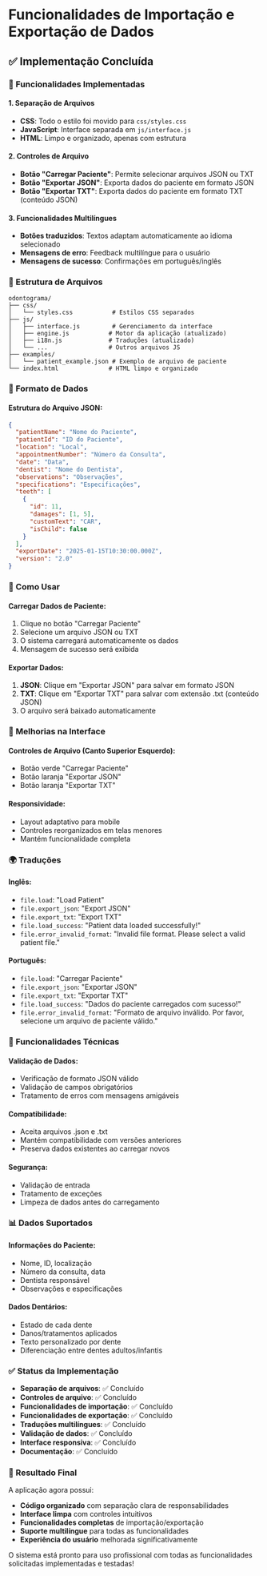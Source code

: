 # Funcionalidades de Importação e Exportação de Dados

## ✅ Implementação Concluída

### 🎯 Funcionalidades Implementadas

#### 1. **Separação de Arquivos**
- **CSS**: Todo o estilo foi movido para `css/styles.css`
- **JavaScript**: Interface separada em `js/interface.js`
- **HTML**: Limpo e organizado, apenas com estrutura

#### 2. **Controles de Arquivo**
- **Botão "Carregar Paciente"**: Permite selecionar arquivos JSON ou TXT
- **Botão "Exportar JSON"**: Exporta dados do paciente em formato JSON
- **Botão "Exportar TXT"**: Exporta dados do paciente em formato TXT (conteúdo JSON)

#### 3. **Funcionalidades Multilíngues**
- **Botões traduzidos**: Textos adaptam automaticamente ao idioma selecionado
- **Mensagens de erro**: Feedback multilíngue para o usuário
- **Mensagens de sucesso**: Confirmações em português/inglês

### 📁 Estrutura de Arquivos

```
odontograma/
├── css/
│   └── styles.css           # Estilos CSS separados
├── js/
│   ├── interface.js         # Gerenciamento da interface
│   ├── engine.js           # Motor da aplicação (atualizado)
│   ├── i18n.js             # Traduções (atualizado)
│   └── ...                 # Outros arquivos JS
├── examples/
│   └── patient_example.json # Exemplo de arquivo de paciente
└── index.html              # HTML limpo e organizado
```

### 🔄 Formato de Dados

#### Estrutura do Arquivo JSON:
```json
{
  "patientName": "Nome do Paciente",
  "patientId": "ID do Paciente",
  "location": "Local",
  "appointmentNumber": "Número da Consulta",
  "date": "Data",
  "dentist": "Nome do Dentista",
  "observations": "Observações",
  "specifications": "Especificações",
  "teeth": [
    {
      "id": 11,
      "damages": [1, 5],
      "customText": "CAR",
      "isChild": false
    }
  ],
  "exportDate": "2025-01-15T10:30:00.000Z",
  "version": "2.0"
}
```

### 🚀 Como Usar

#### **Carregar Dados de Paciente:**
1. Clique no botão "Carregar Paciente"
2. Selecione um arquivo JSON ou TXT
3. O sistema carregará automaticamente os dados
4. Mensagem de sucesso será exibida

#### **Exportar Dados:**
1. **JSON**: Clique em "Exportar JSON" para salvar em formato JSON
2. **TXT**: Clique em "Exportar TXT" para salvar com extensão .txt (conteúdo JSON)
3. O arquivo será baixado automaticamente

### 🎨 Melhorias na Interface

#### **Controles de Arquivo (Canto Superior Esquerdo):**
- Botão verde "Carregar Paciente"
- Botão laranja "Exportar JSON"
- Botão laranja "Exportar TXT"

#### **Responsividade:**
- Layout adaptativo para mobile
- Controles reorganizados em telas menores
- Mantém funcionalidade completa

### 🌍 Traduções

#### **Inglês:**
- `file.load`: "Load Patient"
- `file.export_json`: "Export JSON"
- `file.export_txt`: "Export TXT"
- `file.load_success`: "Patient data loaded successfully!"
- `file.error_invalid_format`: "Invalid file format. Please select a valid patient file."

#### **Português:**
- `file.load`: "Carregar Paciente"
- `file.export_json`: "Exportar JSON"
- `file.export_txt`: "Exportar TXT"
- `file.load_success`: "Dados do paciente carregados com sucesso!"
- `file.error_invalid_format`: "Formato de arquivo inválido. Por favor, selecione um arquivo de paciente válido."

### 🔧 Funcionalidades Técnicas

#### **Validação de Dados:**
- Verificação de formato JSON válido
- Validação de campos obrigatórios
- Tratamento de erros com mensagens amigáveis

#### **Compatibilidade:**
- Aceita arquivos .json e .txt
- Mantém compatibilidade com versões anteriores
- Preserva dados existentes ao carregar novos

#### **Segurança:**
- Validação de entrada
- Tratamento de exceções
- Limpeza de dados antes do carregamento

### 📊 Dados Suportados

#### **Informações do Paciente:**
- Nome, ID, localização
- Número da consulta, data
- Dentista responsável
- Observações e especificações

#### **Dados Dentários:**
- Estado de cada dente
- Danos/tratamentos aplicados
- Texto personalizado por dente
- Diferenciação entre dentes adultos/infantis

### ✅ Status da Implementação

- **Separação de arquivos**: ✅ Concluído
- **Controles de arquivo**: ✅ Concluído
- **Funcionalidades de importação**: ✅ Concluído
- **Funcionalidades de exportação**: ✅ Concluído
- **Traduções multilíngues**: ✅ Concluído
- **Validação de dados**: ✅ Concluído
- **Interface responsiva**: ✅ Concluído
- **Documentação**: ✅ Concluído

### 🎉 Resultado Final

A aplicação agora possui:
- **Código organizado** com separação clara de responsabilidades
- **Interface limpa** com controles intuitivos
- **Funcionalidades completas** de importação/exportação
- **Suporte multilíngue** para todas as funcionalidades
- **Experiência do usuário** melhorada significativamente

O sistema está pronto para uso profissional com todas as funcionalidades solicitadas implementadas e testadas!
